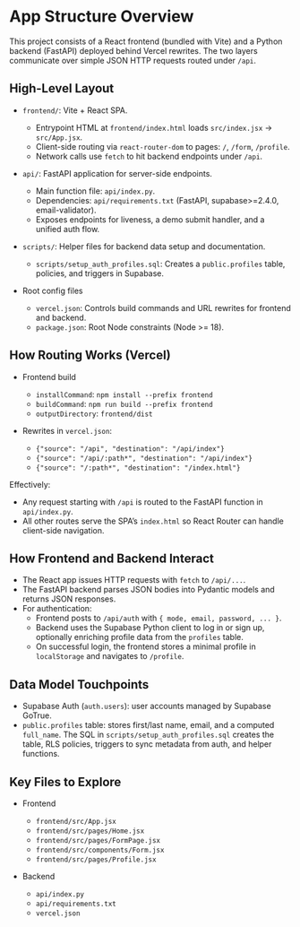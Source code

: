 # App Structure Overview

This project consists of a React frontend (bundled with Vite) and a Python backend (FastAPI) deployed behind Vercel rewrites. The two layers communicate over simple JSON HTTP requests routed under `/api`.

## High-Level Layout

- `frontend/`: Vite + React SPA.
  - Entrypoint HTML at `frontend/index.html` loads `src/index.jsx` → `src/App.jsx`.
  - Client-side routing via `react-router-dom` to pages: `/`, `/form`, `/profile`.
  - Network calls use `fetch` to hit backend endpoints under `/api`.

- `api/`: FastAPI application for server-side endpoints.
  - Main function file: `api/index.py`.
  - Dependencies: `api/requirements.txt` (FastAPI, supabase>=2.4.0, email-validator).
  - Exposes endpoints for liveness, a demo submit handler, and a unified auth flow.

- `scripts/`: Helper files for backend data setup and documentation.
  - `scripts/setup_auth_profiles.sql`: Creates a `public.profiles` table, policies, and triggers in Supabase.

- Root config files
  - `vercel.json`: Controls build commands and URL rewrites for frontend and backend.
  - `package.json`: Root Node constraints (Node >= 18).

## How Routing Works (Vercel)

- Frontend build
  - `installCommand`: `npm install --prefix frontend`
  - `buildCommand`: `npm run build --prefix frontend`
  - `outputDirectory`: `frontend/dist`

- Rewrites in `vercel.json`:
  - `{"source": "/api", "destination": "/api/index"}`
  - `{"source": "/api/:path*", "destination": "/api/index"}`
  - `{"source": "/:path*", "destination": "/index.html"}`

Effectively:
- Any request starting with `/api` is routed to the FastAPI function in `api/index.py`.
- All other routes serve the SPA’s `index.html` so React Router can handle client-side navigation.

## How Frontend and Backend Interact

- The React app issues HTTP requests with `fetch` to `/api/...`.
- The FastAPI backend parses JSON bodies into Pydantic models and returns JSON responses.
- For authentication:
  - Frontend posts to `/api/auth` with `{ mode, email, password, ... }`.
  - Backend uses the Supabase Python client to log in or sign up, optionally enriching profile data from the `profiles` table.
  - On successful login, the frontend stores a minimal profile in `localStorage` and navigates to `/profile`.

## Data Model Touchpoints

- Supabase Auth (`auth.users`): user accounts managed by Supabase GoTrue.
- `public.profiles` table: stores first/last name, email, and a computed `full_name`. The SQL in `scripts/setup_auth_profiles.sql` creates the table, RLS policies, triggers to sync metadata from auth, and helper functions.

## Key Files to Explore

- Frontend
  - `frontend/src/App.jsx`
  - `frontend/src/pages/Home.jsx`
  - `frontend/src/pages/FormPage.jsx`
  - `frontend/src/components/Form.jsx`
  - `frontend/src/pages/Profile.jsx`

- Backend
  - `api/index.py`
  - `api/requirements.txt`
  - `vercel.json`


